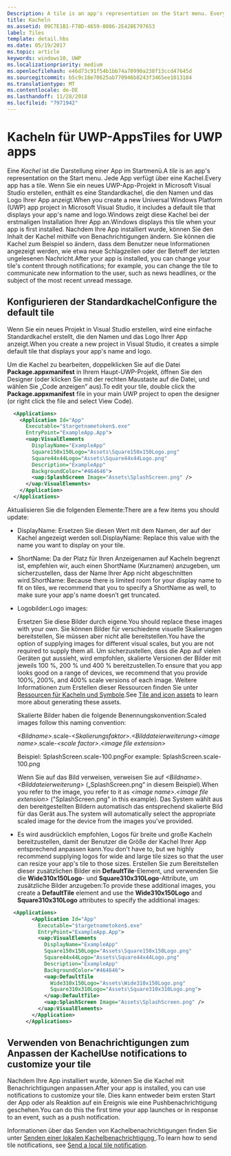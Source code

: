 ```yaml
---
Description: A tile is an app's representation on the Start menu. Every app has a tile. When you create a new Universal Windows Platform (UWP) app project in Microsoft Visual Studio, it includes a default tile that displays your app's name and logo.
title: Kacheln
ms.assetid: 09C7E1B1-F78D-4659-8086-2E428E797653
label: Tiles
template: detail.hbs
ms.date: 05/19/2017
ms.topic: article
keywords: windows10, UWP
ms.localizationpriority: medium
ms.openlocfilehash: e46d73c91f54b1bb74a70990a238f13ccd47645d
ms.sourcegitcommit: b5c9c18e70625ab770946b8243f3465ee1013184
ms.translationtype: MT
ms.contentlocale: de-DE
ms.lasthandoff: 11/28/2018
ms.locfileid: "7971942"
---
```

# <a name="tiles-for-uwp-apps"></a><span data-ttu-id="bd8ee-103">Kacheln für UWP-Apps</span><span class="sxs-lookup"><span data-stu-id="bd8ee-103">Tiles for UWP apps</span></span>

 

<span data-ttu-id="bd8ee-104">Eine *Kachel* ist die Darstellung einer App im Startmenü.</span><span class="sxs-lookup"><span data-stu-id="bd8ee-104">A *tile* is an app's representation on the Start menu.</span></span> <span data-ttu-id="bd8ee-105">Jede App verfügt über eine Kachel.</span><span class="sxs-lookup"><span data-stu-id="bd8ee-105">Every app has a tile.</span></span> <span data-ttu-id="bd8ee-106">Wenn Sie ein neues UWP-App-Projekt in Microsoft Visual Studio erstellen, enthält es eine Standardkachel, die den Namen und das Logo Ihrer App anzeigt.</span><span class="sxs-lookup"><span data-stu-id="bd8ee-106">When you create a new Universal Windows Platform (UWP) app project in Microsoft Visual Studio, it includes a default tile that displays your app's name and logo.</span></span><span data-ttu-id="bd8ee-107">Windows zeigt diese Kachel bei der erstmaligen Installation Ihrer App an.</span><span class="sxs-lookup"><span data-stu-id="bd8ee-107">Windows displays this tile when your app is first installed.</span></span> <span data-ttu-id="bd8ee-108">Nachdem Ihre App installiert wurde, können Sie den Inhalt der Kachel mithilfe von Benachrichtigungen ändern. Sie können die Kachel zum Beispiel so ändern, dass dem Benutzer neue Informationen angezeigt werden, wie etwa neue Schlagzeilen oder der Betreff der letzten ungelesenen Nachricht.</span><span class="sxs-lookup"><span data-stu-id="bd8ee-108">After your app is installed, you can change your tile's content through notifications; for example, you can change the tile to communicate new information to the user, such as news headlines, or the subject of the most recent unread message.</span></span>

## <a name="configure-the-default-tile"></a><span data-ttu-id="bd8ee-109">Konfigurieren der Standardkachel</span><span class="sxs-lookup"><span data-stu-id="bd8ee-109">Configure the default tile</span></span>


<span data-ttu-id="bd8ee-110">Wenn Sie ein neues Projekt in Visual Studio erstellen, wird eine einfache Standardkachel erstellt, die den Namen und das Logo Ihrer App anzeigt.</span><span class="sxs-lookup"><span data-stu-id="bd8ee-110">When you create a new project in Visual Studio, it creates a simple default tile that displays your app's name and logo.</span></span>

<span data-ttu-id="bd8ee-111">Um die Kachel zu bearbeiten, doppelklicken Sie auf die Datei **Package.appxmanifest** in Ihrem Haupt-UWP-Projekt, öffnen Sie den Designer (oder klicken Sie mit der rechten Maustaste auf die Datei, und wählen Sie „Code anzeigen” aus).</span><span class="sxs-lookup"><span data-stu-id="bd8ee-111">To edit your tile, double click the **Package.appxmanifest** file in your main UWP project to open the designer (or right click the file and select View Code).</span></span>

```XML
  <Applications>
    <Application Id="App"
      Executable="$targetnametoken$.exe"
      EntryPoint="ExampleApp.App">
      <uap:VisualElements
        DisplayName="ExampleApp"
        Square150x150Logo="Assets\Square150x150Logo.png"
        Square44x44Logo="Assets\Square44x44Logo.png"
        Description="ExampleApp"
        BackgroundColor="#464646">
        <uap:SplashScreen Image="Assets\SplashScreen.png" />
      </uap:VisualElements>
    </Application>
  </Applications>
```

<span data-ttu-id="bd8ee-112">Aktualisieren Sie die folgenden Elemente:</span><span class="sxs-lookup"><span data-stu-id="bd8ee-112">There are a few items you should update:</span></span>

-   <span data-ttu-id="bd8ee-113">DisplayName: Ersetzen Sie diesen Wert mit dem Namen, der auf der Kachel angezeigt werden soll.</span><span class="sxs-lookup"><span data-stu-id="bd8ee-113">DisplayName: Replace this value with the name you want to display on your tile.</span></span>
-   <span data-ttu-id="bd8ee-114">ShortName: Da der Platz für Ihren Anzeigenamen auf Kacheln begrenzt ist, empfehlen wir, auch einen ShortName (Kurznamen) anzugeben, um sicherzustellen, dass der Name Ihrer App nicht abgeschnitten wird.</span><span class="sxs-lookup"><span data-stu-id="bd8ee-114">ShortName: Because there is limited room for your display name to fit on tiles, we recommend that you to specify a ShortName as well, to make sure your app's name doesn’t get truncated.</span></span>
-   <span data-ttu-id="bd8ee-115">Logobilder:</span><span class="sxs-lookup"><span data-stu-id="bd8ee-115">Logo images:</span></span>

    <span data-ttu-id="bd8ee-116">Ersetzen Sie diese Bilder durch eigene.</span><span class="sxs-lookup"><span data-stu-id="bd8ee-116">You should replace these images with your own.</span></span> <span data-ttu-id="bd8ee-117">Sie können Bilder für verschiedene visuelle Skalierungen bereitstellen, Sie müssen aber nicht alle bereitstellen.</span><span class="sxs-lookup"><span data-stu-id="bd8ee-117">You have the option of supplying images for different visual scales, but you are not required to supply them all.</span></span> <span data-ttu-id="bd8ee-118">Um sicherzustellen, dass die App auf vielen Geräten gut aussieht, wird empfohlen, skalierte Versionen der Bilder mit jeweils 100 %, 200 % und 400 % bereitzustellen.</span><span class="sxs-lookup"><span data-stu-id="bd8ee-118">To ensure that you app looks good on a range of devices, we recommend that you provide 100%, 200%, and 400% scale versions of each image.</span></span> <span data-ttu-id="bd8ee-119">Weitere Informationen zum Erstellen dieser Ressourcen finden Sie unter [Ressourcen für Kacheln und Symbole](app-assets.md).</span><span class="sxs-lookup"><span data-stu-id="bd8ee-119">See [Tile and icon assets](app-assets.md) to learn more about generating these assets.</span></span>

    <span data-ttu-id="bd8ee-120">Skalierte Bilder haben die folgende Benennungskonvention:</span><span class="sxs-lookup"><span data-stu-id="bd8ee-120">Scaled images follow this naming convention:</span></span>
    
    <span data-ttu-id="bd8ee-121">*&lt;Bildname&gt;*.scale-*&lt;Skalierungsfaktor&gt;*.*&lt;Bilddateierweiterung&gt;*</span><span class="sxs-lookup"><span data-stu-id="bd8ee-121">*&lt;image name&gt;*.scale-*&lt;scale factor&gt;*.*&lt;image file extension&gt;*</span></span> 

    <span data-ttu-id="bd8ee-122">Beispiel: SplashScreen.scale-100.png</span><span class="sxs-lookup"><span data-stu-id="bd8ee-122">For example: SplashScreen.scale-100.png</span></span>

    <span data-ttu-id="bd8ee-123">Wenn Sie auf das Bild verweisen, verweisen Sie auf *&lt;Bildname&gt;*.*&lt;Bilddateierweiterung&gt;* („SplashScreen.png“ in diesem Beispiel).</span><span class="sxs-lookup"><span data-stu-id="bd8ee-123">When you refer to the image, you refer to it as *&lt;image name&gt;*.*&lt;image file extension&gt;* ("SplashScreen.png" in this example).</span></span> <span data-ttu-id="bd8ee-124">Das System wählt aus den bereitgestellten Bildern automatisch das entsprechend skalierte Bild für das Gerät aus.</span><span class="sxs-lookup"><span data-stu-id="bd8ee-124">The system will automatically select the appropriate scaled image for the device from the images you've provided.</span></span>

-   <span data-ttu-id="bd8ee-125">Es wird ausdrücklich empfohlen, Logos für breite und große Kacheln bereitzustellen, damit der Benutzer die Größe der Kachel Ihrer App entsprechend anpassen kann.</span><span class="sxs-lookup"><span data-stu-id="bd8ee-125">You don't have to, but we highly recommend supplying logos for wide and large tile sizes so that the user can resize your app's tile to those sizes.</span></span> <span data-ttu-id="bd8ee-126">Erstellen Sie zum Bereitstellen dieser zusätzlichen Bilder ein **DefaultTile**-Element, und verwenden Sie die **Wide310x150Logo**- und **Square310x310Logo**-Attribute, um zusätzliche Bilder anzugeben:</span><span class="sxs-lookup"><span data-stu-id="bd8ee-126">To provide these additional images, you create a **DefaultTile** element and use the **Wide310x150Logo** and **Square310x310Logo** attributes to specify the additional images:</span></span>
```    XML
  <Applications>
        <Application Id="App"
          Executable="$targetnametoken$.exe"
          EntryPoint="ExampleApp.App">
          <uap:VisualElements
            DisplayName="ExampleApp"
            Square150x150Logo="Assets\Square150x150Logo.png"
            Square44x44Logo="Assets\Square44x44Logo.png"
            Description="ExampleApp"
            BackgroundColor="#464646">
            <uap:DefaultTile
              Wide310x150Logo="Assets\Wide310x150Logo.png"
              Square310x310Logo="Assets\Square310x310Logo.png">
            </uap:DefaultTile>
            <uap:SplashScreen Image="Assets\SplashScreen.png" />
          </uap:VisualElements>
        </Application>
      </Applications>
```

## <a name="use-notifications-to-customize-your-tile"></a><span data-ttu-id="bd8ee-127">Verwenden von Benachrichtigungen zum Anpassen der Kachel</span><span class="sxs-lookup"><span data-stu-id="bd8ee-127">Use notifications to customize your tile</span></span>


<span data-ttu-id="bd8ee-128">Nachdem Ihre App installiert wurde, können Sie die Kachel mit Benachrichtigungen anpassen.</span><span class="sxs-lookup"><span data-stu-id="bd8ee-128">After your app is installed, you can use notifications to customize your tile.</span></span> <span data-ttu-id="bd8ee-129">Dies kann entweder beim ersten Start der App oder als Reaktion auf ein Ereignis wie eine Pushbenachrichtigung geschehen.</span><span class="sxs-lookup"><span data-stu-id="bd8ee-129">You can do this the first time your app launches or in response to an event, such as a push notification.</span></span>

<span data-ttu-id="bd8ee-130">Informationen über das Senden von Kachelbenachrichtigungen finden Sie unter [Senden einer lokalen Kachelbenachrichtigung ](sending-a-local-tile-notification.md).</span><span class="sxs-lookup"><span data-stu-id="bd8ee-130">To learn how to send tile notifications, see [Send a local tile notification](sending-a-local-tile-notification.md).</span></span>
